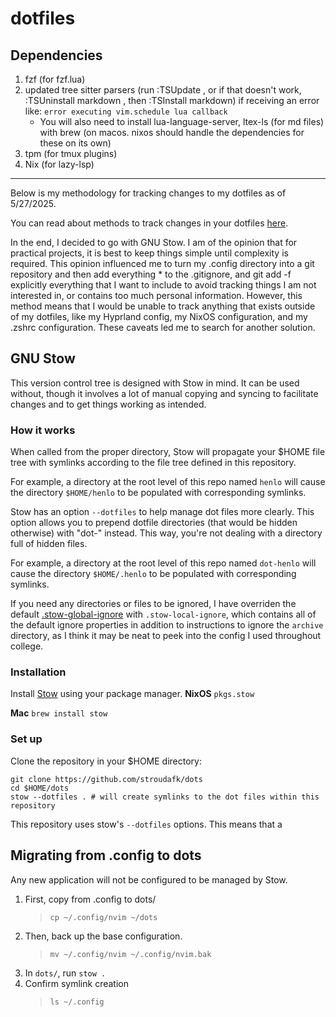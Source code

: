 # dotfiles

## Dependencies
1. fzf (for fzf.lua)
2. updated tree sitter parsers (run :TSUpdate , or if that doesn't work, :TSUninstall markdown , then :TSInstall markdown)
    if receiving an error like: `error executing vim.schedule lua callback`
    - You will also need to install lua-language-server, ltex-ls (for md files) with brew (on macos. nixos should handle the dependencies for these on its own)
3. tpm (for tmux plugins)
4. Nix (for lazy-lsp)

---

Below is my methodology for tracking changes to my dotfiles as of 5/27/2025.

You can read about methods to track changes in your dotfiles [here](https://dotfiles.github.io/tutorials/).

In the end, I decided to go with GNU Stow. I am of the opinion that for practical projects, it is best to keep things simple until complexity is required. This opinion influenced me to turn my .config directory into a git repository and then add everything * to the .gitignore, and git add -f explicitly everything that I want to include to avoid tracking things I am not interested in, or contains too much personal information. However, this method means that I would be unable to track anything that exists outside of my dotfiles, like my Hyprland config, my NixOS configuration, and my .zshrc configuration. These caveats led me to search for another solution.

## GNU Stow
This version control tree is designed with Stow in mind. It can be used without, though it involves a lot of manual copying and syncing to facilitate changes and to get things working as intended.

### How it works
When called from the proper directory, Stow will propagate your $HOME file tree with symlinks according to the file tree defined in this repository.

For example, a directory at the root level of this repo named `henlo` will cause the directory `$HOME/henlo` to be populated with corresponding symlinks.

Stow has an option `--dotfiles` to help manage dot files more clearly. This option allows you to prepend dotfile directories (that would be hidden otherwise) with "dot-" instead. This way, you're not dealing with a directory full of hidden files.

For example, a directory at the root level of this repo named `dot-henlo` will cause the directory `$HOME/.henlo` to be populated with corresponding symlinks.

If you need any directories or files to be ignored, I have overriden the default [.stow-global-ignore](https://www.gnu.org/software/stow/manual/html_node/Types-And-Syntax-Of-Ignore-Lists.html) with `.stow-local-ignore`, which contains all of the default ignore properties in addition to instructions to ignore the `archive` directory, as I think it may be neat to peek into the config I used throughout college.

### Installation
Install [Stow](https://www.gnu.org/software/stow/manual/stow.html) using your package manager.
**NixOS**
`pkgs.stow`

**Mac**
`brew install stow`

### Set up
Clone the repository in your $HOME directory:
```
git clone https://github.com/stroudafk/dots
cd $HOME/dots
stow --dotfiles . # will create symlinks to the dot files within this repository
```
This repository uses stow's `--dotfiles` options. This means that a 


## Migrating from .config to dots
Any new application will not be configured to be managed by Stow.

1. First, copy from .config to dots/
    > `cp ~/.config/nvim ~/dots`
2. Then, back up the base configuration.
    > `mv ~/.config/nvim ~/.config/nvim.bak`
3. In `dots/`, run `stow .`
4. Confirm symlink creation
    > `ls ~/.config`
